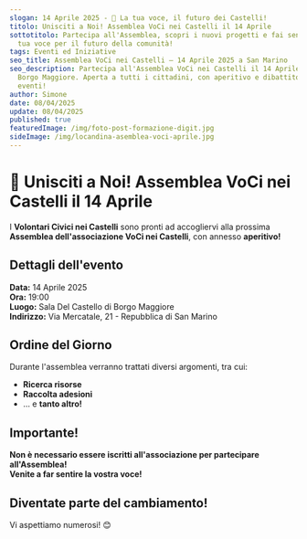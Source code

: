 ```yaml
---
slogan: 14 Aprile 2025 - 📢 La tua voce, il futuro dei Castelli!
titolo: Unisciti a Noi! Assemblea VoCi nei Castelli il 14 Aprile
sottotitolo: Partecipa all'Assemblea, scopri i nuovi progetti e fai sentire la
  tua voce per il futuro della comunità!
tags: Eventi ed Iniziative
seo_title: Assemblea VoCi nei Castelli – 14 Aprile 2025 a San Marino
seo_description: Partecipa all'Assemblea VoCi nei Castelli il 14 Aprile 2025 a
  Borgo Maggiore. Aperta a tutti i cittadini, con aperitivo e dibattito sui prossimi
  eventi!
author: Simone
date: 08/04/2025
update: 08/04/2025
published: true
featuredImage: /img/foto-post-formazione-digit.jpg
sideImage: /img/locandina-asemblea-voci-aprile.jpg
---
```


# 📢 Unisciti a Noi! Assemblea VoCi nei Castelli il 14 Aprile

I **Volontari Civici nei Castelli** sono pronti ad accogliervi alla prossima **Assemblea dell'associazione VoCi nei Castelli**, con annesso **aperitivo!**

## Dettagli dell'evento

**Data:** 14 Aprile 2025\
**Ora:** 19:00\
**Luogo:** Sala Del Castello di Borgo Maggiore\
**Indirizzo:** Via Mercatale, 21 - Repubblica di San Marino

## Ordine del Giorno

Durante l'assemblea verranno trattati diversi argomenti, tra cui:

- **Ricerca risorse**
- **Raccolta adesioni**
- … e **tanto altro!**

## Importante!

**Non è necessario essere iscritti all'associazione per partecipare all'Assemblea!**\
**Venite a far sentire la vostra voce!**

## **Diventate parte del cambiamento!**

Vi aspettiamo numerosi! 😊
